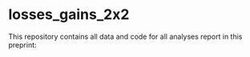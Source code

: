 # losses_gains_2x2

This repository contains all data and code for all analyses report in this preprint:
